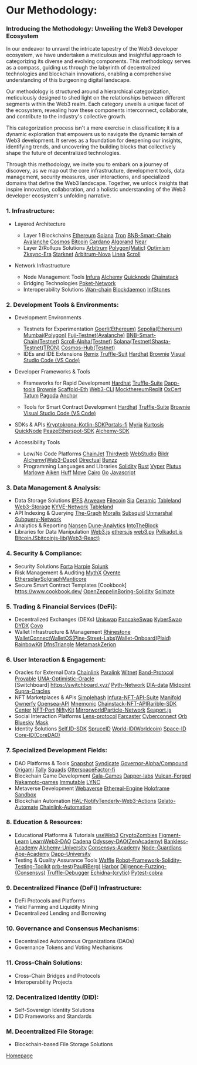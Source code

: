 # Our Methodology:

<h3>Introducing the Methodology: Unveiling the Web3 Developer Ecosystem</h3>

In our endeavor to unravel the intricate tapestry of the Web3 developer ecosystem, we have undertaken a meticulous and insightful approach to categorizing its diverse and evolving components. This methodology serves as a compass, guiding us through the labyrinth of decentralized technologies and blockchain innovations, enabling a comprehensive understanding of this burgeoning digital landscape.

Our methodology is structured around a hierarchical categorization, meticulously designed to shed light on the relationships between different segments within the Web3 realm. Each category unveils a unique facet of the ecosystem, revealing how these components interconnect, collaborate, and contribute to the industry's collective growth.

This categorization process isn't a mere exercise in classification; it is a dynamic exploration that empowers us to navigate the dynamic terrain of Web3 development. It serves as a foundation for deepening our insights, identifying trends, and uncovering the building blocks that collectively shape the future of decentralized technologies.

Through this methodology, we invite you to embark on a journey of discovery, as we map out the core infrastructure, development tools, data management, security measures, user interactions, and specialized domains that define the Web3 landscape. Together, we unlock insights that inspire innovation, collaboration, and a holistic understanding of the Web3 developer ecosystem's unfolding narrative.


<h3> 1. Infrastructure: </h3>

- Layered Architecture
    - Layer 1 Blockchains [Ethereum](https://ethereum.org/en/) [Solana](https://solana.com/) [Tron](https://tron.network/) [BNB-Smart-Chain](https://bnbsmartchain.com/) [Avalanche](https://www.avax.network/)	[Cosmos](https://cosmos.network/)	[Bitcoin](https://bitcoin.org/)	[Cardano](https://cardano.org/)	[Algorand](https://algorand.com/)	[Near](https://near.org/)
    - Layer 2/Rollups Solutions [Arbitrum](https://arbitrum.io/) [Polygon(Matic)](https://polygon.technology/) 	[Optimism](https://www.optimism.io/) [Zksync-Era](https://zksync.io/)	[Starknet](https://www.starknet.io/)	[Arbitrum-Nova](https://nova.arbitrum.io/)	[Linea](https://linea.build/)	[Scroll](https://scroll.io/)	

- Network Infrastructure
    - Node Management Tools [Infura](https://www.infura.io/)	[Alchemy](https://www.alchemy.com/)	[Quicknode](https://www.quicknode.com/)	[Chainstack](https://chainstack.com/	)	
    - Bridging Technologies [Poket-Network](https://www.pokt.network/)
    - Interoperability Solutions [Wan-chain](https://www.wanchain.org/) [Blockdaemon](https://www.blockdaemon.com/)	[InfStones](https://infstones.com/)
    

 

<h3> 2. Development Tools & Environments: </h3>

- Development Environments 
    - Testnets for Experimentation [Goerli(Ethereum)](https://goerli.net/)	[Sepolia(Ethereum)](https://sepolia.dev/)	[Mumbai(Polygon)](https://docs.polygonscan.com/v/mumbai-polygonscan/)	[Fuji-Testnet(Avalanche)](https://www.avax.network/) [BNB-Smart-Chain(Testnet)](https://bnbsmartchain.com/) [Scroll-Alpha(Testnet)](https://guide.scroll.io/) [Solana(Testnet)](https://docs.solana.com/clusters)[Shasta-Testnet(TRON)](https://tron.network/) [Cosmos-Hub(Testnet)](https://cosmos.network/)						
    - IDEs and IDE Extensions [Remix](https://remix.ethereum.org/) [Truffle-Suit](https://trufflesuite.com/) [Hardhat](https://hardhat.org/) [Brownie](https://github.com/eth-brownie/brownie) [Visual Studio Code (VS Code)](https://code.visualstudio.com/)
    
- Developer Frameworks & Tools 
    - Frameworks for Rapid Development [Hardhat](https://hardhat.org/)	[Truffle-Suite](https://trufflesuite.com/)	[Dapp-tools](https://dapp.tools/) [Brownie](https://github.com/eth-brownie/brownie) [Scaffold-Eth](https://docs.scaffoldeth.io/) [Web3-CLI](https://web3cli.vercel.app/) [Mockthereum](https://github.com/httptoolkit/mockthereum)[Replit](https://replit.com/)	[OxCert](https://github.com/0xcert/framework)	[Tatum](https://tatum.io/)	[Pagoda](https://www.pagoda.co/) [Anchor](https://www.anchor-lang.com/)
 
    - Tools for Smart Contract Development [Hardhat](https://hardhat.org/)	[Truffle-Suite](https://trufflesuite.com/) [Brownie](https://github.com/eth-brownie/brownie) [Visual Studio Code (VS Code)](https://code.visualstudio.com/)
    
- SDKs & APIs [Kryptokrona-Kotlin-SDK](https://github.com/kryptokrona/kryptokrona-kotlin-sdk)[Portals-fi](https://portals.fi/)	[Myria](https://myria.com/)	[Kurtosis](https://www.kurtosis.com/) [QuickNode](https://www.quicknode.com/) [Peaze](https://www.peaze.com/)[Etherspot-SDK](https://etherspot.io/)	[Alchemy-SDK](https://www.alchemy.com/sdk)
- Accessibility Tools
   - Low/No Code Platforms [ChainJet](https://chainjet.io/)	[Thirdweb](https://thirdweb.com/) [WebStudio](https://www.webstudio.so/)	[Bildr](https://www.bildr.com/)	[Alchemy(Web3-Dapp)](https://www.alchemy.com/dapps/create-web3-dapp) [Directual](https://www.directual.com/) [Bunzz](https://www.bunzz.dev/)
   - Programming Languages and Libraries [Solidity](https://soliditylang.org/)	[Rust](https://www.rust-lang.org/)	[Vyper](https://docs.vyperlang.org/)	[Plutus](https://plutus.readthedocs.io/en/latest/tutorials/) [Marlowe](https://play.marlowe-finance.io/#/) [Aiken](https://github.com/aiken-lang/aiken)	[Huff](https://huff.sh/) [Move](https://move-book.com/) [Cairo](https://www.cairo-lang.org/) [Go](https://go.dev/) [Javascript](https://www.javascript.com/)


<h3> 3. Data Management & Analysis: </h3>

- Data Storage Solutions [IPFS](https://ipfs.tech/)	[Arweave](https://www.arweave.org/)	[Filecoin](https://filecoin.io/)	[Sia](https://sia.tech/)	[Ceramic](https://ceramic.network/)	[Tableland](https://tableland.xyz/)	[Web3-Storage](https://web3.storage/) [KYVE-Network](https://www.kyve.network/) [Tableland](https://tableland.xyz/)
- API Indexing & Querying [The-Graph](https://thegraph.com/)	[Moralis](https://moralis.io/)	[Subsquid](https://www.subsquid.io/)	[Unmarshal](https://unmarshal.io/)	[Subquery-Network](https://subquery.network/)
- Analytics & Reporting [Nansen](https://www.nansen.ai/) [Dune-Analytics](https://duneanalytics.com/) [IntoTheBlock](https://www.intotheblock.com/)
- Libraries for Data Manipulation [Web3.js](https://web3js.readthedocs.io/en/v1.10.0/) [ethers.js](https://docs.ethers.org/v5/) [web3.py](https://web3py.readthedocs.io/en/stable/) [Polkadot.js](https://polkadot.js.org/docs/) [BitcoinJS](https://github.com/bitcoinjs/)[bitcoinjs-lib(Web3-React)](https://docs.uniswap.org/sdk/web3-react/overview)

<h3> 4. Security & Compliance: </h3>

- Security Solutions  [Forta](https://forta.org/) [Harpie](https://harpie.io/) [Splunk](https://www.splunk.com/en_us/home-page.html)
- Risk Management & Auditing [MythX](https://mythx.io/)	[Oyente](https://oyente.tech/)	[Ethersplay](https://github.com/crytic/ethersplay)[Solgraph](https://github.com/raineorshine/solgraph)[Manticore](https://github.com/trailofbits/manticore)
- Secure Smart Contract Templates [Cookbook] https://www.cookbook.dev/ [OpenZeppelin](https://www.openzeppelin.com/contracts)[Boring-Solidity](https://github.com/boringcrypto/BoringSolidity) [Solmate](https://github.com/transmissions11/solmate)

<h3> 5. Trading & Financial Services (DeFi): </h3>

- Decentralized Exchanges (DEXs) [Uniswap](https://uniswap.org/) [PancakeSwap](https://pancakeswap.finance/) [KyberSwap](https://kyberswap.com/) [DYDX](https://dydx.exchange/)	[Covo](https://covo.finance/)
- Wallet Infrastructure & Management [Rhinestone](https://www.rhinestone.tech/) [WalletConnect](https://walletconnect.com/)[WalletOS(Pine-Street-Labs)](https://www.pinestreetlabs.com/)[Wallet-Onboard(Plaid)](https://plaid.com/wallet-onboard/) [RainbowKit](https://www.rainbowkit.com/) [Dfns](https://www.dfns.co/)[Triangle](https://www.triangleplatform.com/) [Metamask](https://metamask.io/)[Zerion](https://zerion.io/)

<h3> 6. User Interaction & Engagement: </h3>

- Oracles for External Data  [Chainlink](https://chain.link/) [Paralink](https://paralink.network/)	[Witnet](https://witnet.io/)	[Band-Protocol](https://www.bandprotocol.com/) [Provable](https://provable.xyz/) [UMA-Optimistic-Oracle](https://oracle.uma.xyz/)	
[Switchboard] https://switchboard.xyz/ [Pyth-Network](https://pyth.network/) [DIA-data](https://www.diadata.org/) [Midpoint](https://www.midpointapi.com/) [Supra-Oracles](https://supraoracles.com/)
- NFT Marketplaces & APIs [Simplehash](https://simplehash.com/) [Infura-NFT-API-Suite](https://www.infura.io/platform/nft-api) [Manifold](https://manifold.xyz/) [Ownerfy](https://ownerfy.com/) [Opensea-API](https://docs.opensea.io/reference/api-overview) [Mnemonic](https://www.mnemonichq.com/) [Chainstack-NFT-API](https://chainstack.com/nft-api/)[Rarible-SDK](https://docs.rarible.org/) [Center](https://center.app/)	[NFT-Port](https://www.nftport.xyz/) [NiftyKit](https://niftykit.com/) [Mirrorworld](https://mirrorworld.fun/)[Particle-Network](https://particle.network/) [Seaport.js](https://github.com/ProjectOpenSea/seaport-js)
- Social Interaction Platforms [Lens-protocol](https://www.lens.xyz/) [Farcaster](https://www.farcaster.xyz/) [Cyberconnect](https://galxeecyber.com/) [Orb](https://orb.ac/) [Bluesky](https://blueskyweb.xyz/) [Mask](https://mask.io/)
- Identity Solutions [Self.ID-SDK](https://self.id/) [SpruceID](https://spruceid.com/)	[World-ID(Worldcoin)](https://worldcoin.org/world-id)	[Space-ID](https://space.id/) [Core-ID(CoreDAO)](https://coredao.id/)	

<h3> 7. Specialized Development Fields: </h3>

- DAO Platforms & Tools [Snapshot](https://snapshot.org/) [Syndicate](https://syndicate.io/) [Governor-Alpha/Compound](https://compound.finance/) [Origami](https://www.joinorigami.com/) [Tally](https://www.tally.xyz/) [Squads](https://squads.so/) [Otterspace](https://www.otterspace.xyz/)[Factor-fi](https://factor.fi/)	
- Blockchain Game Development [Gala-Games](https://gala.com/) [Dapper-labs](https://www.dapperlabs.com/) [Vulcan-Forged](https://vulcanforged.com/) [Nakamoto-games](https://www.nakamoto.games/) [Immutable](https://www.immutable.com/) [LYNC](https://www.lync.world/)
- Metaverse Development [Webaverse](https://webaverse.com/)	[Ethereal-Engine](https://www.etherealengine.com/about) [Holoframe](https://holoframe.io/) [Sandbox](https://www.sandbox.game/en/)
- Blockchain Automation [HAL-Notify](https://www.hal.xyz/products/hal-notify)[Tenderly-Web3-Actions](https://docs.tenderly.co/web3-actions/intro-to-web3-actions) [Gelato-Automate](https://www.gelato.network/automate) [Chainlink-Automation](https://chain.link/automation)

<h3> 8. Education & Resources: </h3>

- Educational Platforms & Tutorials [useWeb3](https://www.useweb3.xyz/)	[CryptoZombies](https://cryptozombies.io/)	[Figment-Learn](https://learn.figment.io/)	[LearnWeb3-DAO](https://learnweb3.io/) [Cadena](https://cadena.dev/)	[Odyssey-DAO(ZenAcademy)](https://www.odysseydao.com/learn?e9032d73_page=8) [Bankless-Academy](https://banklessacademy.com/) [Alchemy-University](https://university.alchemy.com/) [Consensys-Academy](https://consensys.net/academy/)	[Node-Guardians](https://nodeguardians.io/)	[Ape-Academy](https://academy.apeworx.io/) [Dapp-University](https://www.dappuniversity.com/)
- Testing & Quality Assurance Tools [Waffle](https://getwaffle.io/) [Robot-Framework-Solidity-Testing-Toolkit](https://github.com/jg8481/Robot-Framework-Solidity-Testing-Toolkit) [prb-test(PaulRBerg)](https://github.com/PaulRBerg/prb-test)	[Harbor](https://www.goharbor.com/)	[Diligence-Fuzzing-(Consensys)](https://consensys.net/diligence/fuzzing/) [Truffle-Debugger](https://trufflesuite.com/)	 [Echidna-(crytic)](https://github.com/crytic/echidna) [Pytest-cobra](https://pypi.org/project/pytest-cobra/)

<h3> 9. Decentralized Finance (DeFi) Infrastructure: </h3>

- DeFi Protocols and Platforms
- Yield Farming and Liquidity Mining 
- Decentralized Lending and Borrowing 

<h3> 10. Governance and Consensus Mechanisms: </h3>

- Decentralized Autonomous Organizations (DAOs) 
- Governance Tokens and Voting Mechanisms 

<h3> 11. Cross-Chain Solutions: </h3>

- Cross-Chain Bridges and Protocols 
- Interoperability Projects 

<h3>  12. Decentralized Identity (DID): </h3>

 - Self-Sovereign Identity Solutions
 - DID Frameworks and Standards 

<h3> M. Decentralized File Storage: </h3>

- Blockchain-based File Storage Solutions


[Homepage](https://github.com/GuerrillaBuzz/The-Web3-Developer-Ecosystem-Landscape)